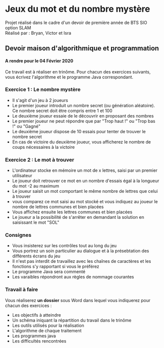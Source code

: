 # Jeux du mot et du nombre mystère
Projet réalisé dans le cadre d'un devoir de première année de BTS SIO option SLAM <br>
Réalisé par : Bryan, Victor et Isra


## Devoir maison d'algorithmique et programmation
#### A rendre pour le 04 Février 2020
Ce travail est à réaliser en trinôme. Pour chacun des exercices suivants, vous écrivez l'algorithme et le programme Java correspondant.


### Exercice 1 : Le nombre mystère
- Il s'agit d'un jeu à 2 joueurs
- Le premier joueur introduit un nombre secret (ou génération aléatoire). Ce nombre secret doit être compris entre 1 et 100
- Le deuxième  joueur essaie de le découvrir en proposant des nombres
- Le premier joueur ne peut répondre que par "Trop haut !" ou "Trop bas !" ou "Gagné"
- Le deuxième joueur dispose de 10 essais pour tenter de trouver le nombre secret
- En cas de victoire du deuxième joueur, vous afficherez le nombre de coups nécessaires à la victoire 

### Exercice 2 : Le mot à trouver
- L'ordinateur stocke en mémoire un mot de x lettres, saisi par un premier utilisateur
- Le joueur doit retrouver ce mot en un nombre d'essais égal à la longueur du mot -2 au maximum
- Le joueur saisit un mot comportant le même nombre de lettres que celui à trouver
- vous comparez ce mot saisi au mot stocké et vous indiquez au joueur le nombre de lettres communes et bien placées
- Vous affichez ensuite les lettres communes et bien placées
- Le joueur a la possibilité de s'arrêter en demandant la solution en saisissant le mot "SOL"


### Consignes
- Vous insisterez sur les contrôles tout au long du jeu
- Vous portrez un soin particulier au dialogue et à la présebtation des différents écrans du jeu
- Il n'est pas interdit de travaillez avec les chaînes de caractères et les fonctions s'y rapportant si vous le préférez
- Le programme Java sera commenté
- Les varaibles répondront aux règles de nommage courantes

### Travail à faire
Vous réaliserez **un dossier** sous Word dans lequel vous indiquerez pour chacun des exercices :
- Les objectifs à atteindre
- Un schéma iniquant la répartition du travail dans le trinôme
- Les outils utilisés pour la réalisation
- L'algorithme de chaque traitement
- Les programmes java
- Les difficultés rencontrées
